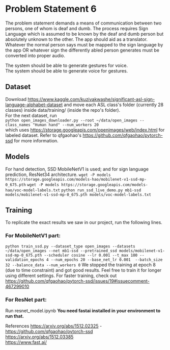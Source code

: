 # Problem Statement 6

The problem statement demands a means of communication between two persons, one of whom is deaf and dumb. The process requires Sign Language which is assumed to be known by the deaf and dumb person but absolutely unknown to the other. The app should aid as a translator. Whatever the normal person says must be mapped to the sign language by the app OR whatever sign the differently abled person generates must be converted into proper audio.  

The system should be able to generate gestures for voice.  
The system should be able to generate voice for gestures.  
  
  
## Dataset
Download https://www.kaggle.com/kuzivakwashe/significant-asl-sign-language-alphabet-dataset and move each ASL class's folder (currently 28 classes) inside data/training/ (inside the repo's folder).                                                                                 
For the next dataset, run  
`python open_images_downloader.py --root ~/data/open_images --class_names "Human hand" --num_workers 20`  
which uses https://storage.googleapis.com/openimages/web/index.html for labeled dataset. Refer to  qfgaohao's https://github.com/qfgaohao/pytorch-ssd for more information.
  
  
## Models
For hand detection, SSD MobileNetV1 is used; and for sign language prediction, ResNet34 architecture.
`wget -P models https://storage.googleapis.com/models-hao/mobilenet-v1-ssd-mp-0_675.pth`
`wget -P models https://storage.googleapis.com/models-hao/voc-model-labels.txt`
`python run_ssd_live_demo.py mb1-ssd models/mobilenet-v1-ssd-mp-0_675.pth models/voc-model-labels.txt`
   
 
## Training
To replicate the exact results we saw in our project, run the following lines.  
### For MobileNetV1 part:
`python train_ssd.py --dataset_type open_images --datasets ~/data/open_images --net mb1-ssd --pretrained_ssd models/mobilenet-v1-ssd-mp-0_675.pth --scheduler cosine --lr 0.001 --t_max 100 --validation_epochs 4 --num_epochs 20 --base_net_lr 0.001  --batch_size 32 --balance_data --num_workers 0`
We stopped the training at epoch 8 (due to time constraint) and got good results. Feel free to train it for longer using different settings. For faster training, check out https://github.com/qfgaohao/pytorch-ssd/issues/19#issuecomment-467299010 
### For ResNet part:
Run resnet_model.ipynb **You need fastai installed in your environment to run that.**

References
https://arxiv.org/abs/1512.02325 - https://github.com/qfgaohao/pytorch-ssd                                                                 
https://arxiv.org/abs/1512.03385                                                                                                           
https://www.fast.ai/
